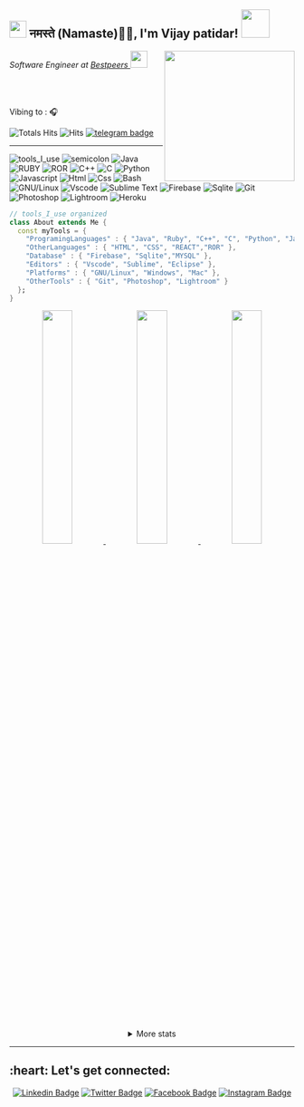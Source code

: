 <h2><img src="https://emojis.slackmojis.com/emojis/images/1531849430/4246/blob-sunglasses.gif?1531849430" width="30"/> नमस्ते (Namaste)🙏🏻, I'm Vijay patidar! <img src="https://media.giphy.com/media/12oufCB0MyZ1Go/giphy.gif" width="50"></h2>
<img align='right' src="https://media.giphy.com/media/M9gbBd9nbDrOTu1Mqx/giphy.gif" width="230">
<p><em>Software Engineer at <a href="https://www.bestpeers.com/">Bestpeers
</a><img src="https://media.giphy.com/media/WUlplcMpOCEmTGBtBW/giphy.gif" width="30"> 
</em></p>
  

<br>
<br><br> Vibing to : 🎧  </strong></p>



![Totals Hits](https://komarev.com/ghpvc/?username=vijaypatidar99&style=flat&color=orange&label=PROFILE+VIEWS)
![Hits](https://hits.seeyoufarm.com/api/count/incr/badge.svg?url=https%3A%2F%2Fgithub.com%2Fvijaypatidar99&count_bg=%2379C83D&title_bg=%23555555&icon=mediafire.svg&icon_color=%23E7E7E7&title=HITS&edge_flat=false)
[![telegram badge](https://img.shields.io/badge/v_4_vijay-grey?style=flat&logo=telegram)](https://t.me/v_4_vijay) <br>
</div>
<hr></hr>

![tools_I_use](https://img.shields.io/badge/-%F0%9F%9A%80%20Tools%20I%20use-orange)
![semicolon](https://img.shields.io/badge/-%3A-orange)
![Java](https://img.shields.io/badge/Java-ED8B00?style=flat&logo=java&logoColor=white)
![RUBY](https://img.shields.io/badge/-Ruby-red)
![ROR](https://img.shields.io/badge/%20-ROR-red)
![C++](https://img.shields.io/badge/C%2B%2B-00599C?style=flat&logo=c%2B%2B&logoColor=white)
![C](https://img.shields.io/badge/C-00599C?style=flat&logo=c&logoColor=white)
![Python](https://img.shields.io/badge/Python-FFD43B?style=flat&logo=python&logoColor=darkgreen)
![Javascript](https://img.shields.io/badge/JavaScript-323330?style=flat&logo=javascript&logoColor=F7DF1E)
![Html](https://img.shields.io/badge/HTML5-E34F26?style=flat&logo=html5&logoColor=white)
![Css](https://img.shields.io/badge/CSS3-1572B6?style=flat&logo=css3&logoColor=white)
![Bash](https://img.shields.io/badge/GNU%20Bash-4EAA25?style=flat&logo=GNU%20Bash&logoColor=white)
![GNU/Linux](https://img.shields.io/badge/Linux-FCC624?style=flat&logo=linux&logoColor=black)
![Vscode](https://img.shields.io/badge/Visual_Studio_Code-0078D4?style=flat&logo=visual%20studio%20code&logoColor=white)
![Sublime Text](https://img.shields.io/badge/sublime_text-%23575757.svg?&style=flat&logo=sublime-text&logoColor=important)
![Firebase](https://img.shields.io/badge/firebase-ffca28?style=flat&logo=firebase&logoColor=black)
![Sqlite](https://img.shields.io/badge/SQLite-07405E?style=flat&logo=sqlite&logoColor=white)
![Git](https://img.shields.io/badge/GIT-E44C30?style=flat&logo=git&logoColor=white)
![Photoshop](https://img.shields.io/badge/Adobe%20Photoshop-31A8FF?style=flat&logo=Adobe%20Photoshop&logoColor=black)
![Lightroom](https://img.shields.io/badge/Adobe%20Lightroom-31A8FF?style=flat&logo=Adobe%20Lightroom&logoColor=white)
![Heroku](https://img.shields.io/badge/Heroku-430098?style=flat&logo=heroku&logoColor=white)


```dart
// tools_I_use organized
class About extends Me { 
  const myTools = {  
    "ProgramingLanguages" : { "Java", "Ruby", "C++", "C", "Python", "Javascript" },
    "OtherLanguages" : { "HTML", "CSS", "REACT","ROR" },
    "Database" : { "Firebase", "Sqlite","MYSQL" },
    "Editors" : { "Vscode", "Sublime", "Eclipse" },
    "Platforms" : { "GNU/Linux", "Windows", "Mac" },
    "OtherTools" : { "Git", "Photoshop", "Lightroom" }
  };
}
```


<div align="center" >
<a  href="https://github.com/vijaypatidar99">

<img src="http://github-profile-summary-cards.vercel.app/api/cards/productive-time?username=vijaypatidar99&theme=aura&utcOffset=8" width="32.5%">
<img src="http://github-profile-summary-cards.vercel.app/api/cards/repos-per-language?username=vijaypatidar99&theme=aura" width="32.5%">
<img src="http://github-profile-summary-cards.vercel.app/api/cards/most-commit-language?username=vijaypatidar99&theme=aura" width="32.5%">

</a>

<details>
  <summary>More stats</summary>
  
<img align="center" src="http://github-profile-summary-cards.vercel.app/api/cards/profile-details?username=vijaypatidar99&theme=aura" >

</details>

<hr></hr>
<h2 align="left">:heart: Let's get connected:</h2>

[![Linkedin Badge](https://img.shields.io/badge/-vijay-blue?style=flat-square&logo=Linkedin&logoColor=white&link=https://www.linkedin.com/in/imsivram1999/)](https://www.linkedin.com/in/vijay-patidar%F0%9F%87%AE%F0%9F%87%B3-951a16206/)
 [![Twitter Badge](https://img.shields.io/badge/-@v_4_vijay-1ca0f1?style=flat-square&labelColor=1ca0f1&logo=twitter&logoColor=white&link=https://twitter.com/prince_shivaram)](https://twitter.com/v_4_vijay) 
 [![Facebook Badge](https://img.shields.io/badge/-@v_4_vijay-3b5998?style=flat-square&labelColor=3b5998&logo=facebook&logoColor=white&link=https://www.facebook.com/jonnalagadda.shivaram)](https://www.facebook.com/v4vijayy)
[![Instagram Badge](https://img.shields.io/badge/-@v_4_vijay-D7008A?style=flat-square&labelColor=D7008A&logo=Instagram&logoColor=white&link=https://www.instagram.com/itz.me____p.r.i.n.c.e_____/)](https://www.instagram.com/_viijay_01/)

</div>

